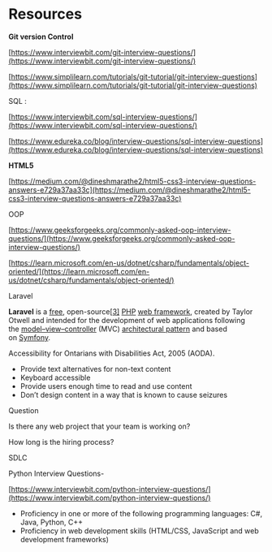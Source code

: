 # Resources

**Git version Control**

[https://www.interviewbit.com/git-interview-questions/](https://www.interviewbit.com/git-interview-questions/)

[https://www.simplilearn.com/tutorials/git-tutorial/git-interview-questions](https://www.simplilearn.com/tutorials/git-tutorial/git-interview-questions)

SQL :

[https://www.interviewbit.com/sql-interview-questions/](https://www.interviewbit.com/sql-interview-questions/)

[https://www.edureka.co/blog/interview-questions/sql-interview-questions](https://www.edureka.co/blog/interview-questions/sql-interview-questions)

**HTML5**

[https://medium.com/@dineshmarathe2/html5-css3-interview-questions-answers-e729a37aa33c](https://medium.com/@dineshmarathe2/html5-css3-interview-questions-answers-e729a37aa33c)

OOP

[https://www.geeksforgeeks.org/commonly-asked-oop-interview-questions/](https://www.geeksforgeeks.org/commonly-asked-oop-interview-questions/)

[https://learn.microsoft.com/en-us/dotnet/csharp/fundamentals/object-oriented/](https://learn.microsoft.com/en-us/dotnet/csharp/fundamentals/object-oriented/)

Laravel

**Laravel** is a [free](https://en.wikipedia.org/wiki/Free_software), open-source[[3]](https://en.wikipedia.org/wiki/Laravel#cite_note-3) [PHP](https://en.wikipedia.org/wiki/PHP) [web framework](https://en.wikipedia.org/wiki/Web_framework), created by Taylor Otwell and intended for the development of web applications following the [model–view–controller](https://en.wikipedia.org/wiki/Model%E2%80%93view%E2%80%93controller) (MVC) [architectural pattern](https://en.wikipedia.org/wiki/Architectural_pattern) and based on [Symfony](https://en.wikipedia.org/wiki/Symfony).

Accessibility for Ontarians with Disabilities Act, 2005 (AODA).

- Provide text alternatives for non-text content
- Keyboard accessible
- Provide users enough time to read and use content
- Don’t design content in a way that is known to cause seizures

Question

Is there any web project that your team is working on?

How long is the hiring process?

SDLC

Python Interview Questions-

[https://www.interviewbit.com/python-interview-questions/](https://www.interviewbit.com/python-interview-questions/)

- Proficiency in one or more of the following programming languages: C#, Java, Python, C++
- Proficiency in web development skills (HTML/CSS, JavaScript and web development frameworks)